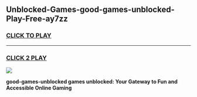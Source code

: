 
## Unblocked-Games-good-games-unblocked-Play-Free-ay7zz
<h3>
<a href="https://premium76.site?title=good-games-unblocked&ref=10A">CLICK TO PLAY</a></h3>
<hr>

<h3>
<a href="https://premium76.site?title=good-games-unblocked&ref=10A">CLICK 2 PLAY</a>
  
</h3>

<a href="https://premium76.site?title=good-games-unblocked&ref=10A"><img src="https://clearcache.store/games.png"></a>


**good-games-unblocked games unblocked: Your Gateway to Fun and Accessible Online Gaming**
